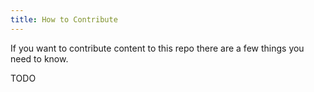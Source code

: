 ```yaml
---
title: How to Contribute
---
```


If you want to contribute content to this repo there are a few things you need to know.

TODO